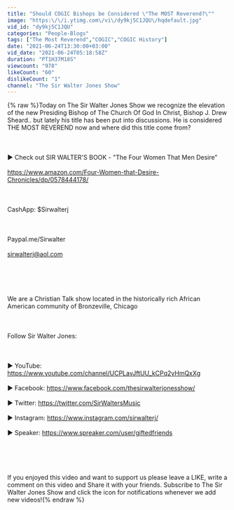 ```yaml
---
title: "Should COGIC Bishops be Considered \"The MOST Reverend?\""
image: "https:\/\/i.ytimg.com\/vi\/dy9kj5C1JQU\/hqdefault.jpg"
vid_id: "dy9kj5C1JQU"
categories: "People-Blogs"
tags: ["The Most Reverend","COGIC","COGIC History"]
date: "2021-06-24T13:30:00+03:00"
vid_date: "2021-06-24T05:18:58Z"
duration: "PT1H37M18S"
viewcount: "978"
likeCount: "60"
dislikeCount: "1"
channel: "The Sir Walter Jones Show"
---
```

{% raw %}Today on The Sir Walter Jones Show we recognize the elevation of the new Presiding Bishop of The Church Of God In Christ, Bishop J. Drew Sheard.. but lately his title has been put into discussions.  He is considered THE MOST REVEREND now and where did this title come from?<br /><br /><br /><br />► Check out SIR WALTER'S BOOK - &quot;The Four Women That Men Desire” <br /><br /><a rel="nofollow" target="blank" href="https://www.amazon.com/Four-Women-that-Desire-Chronicles/dp/0578444178/">https://www.amazon.com/Four-Women-that-Desire-Chronicles/dp/0578444178/</a><br /><br /><br /><br />CashApp: $Sirwalterj<br /><br /><br /><br />Paypal.me/Sirwalter<br /><br />sirwalterj@aol.com <br /><br /><br /><br /><br /><br />We are a Christian Talk show located in the historically rich African American community of Bronzeville, Chicago<br /><br /><br /><br />Follow Sir Walter Jones:<br /><br /><br /><br />► YouTube: <a rel="nofollow" target="blank" href="https://www.youtube.com/channel/UCPLavJftUU_kCPq2yHmQxXg">https://www.youtube.com/channel/UCPLavJftUU_kCPq2yHmQxXg</a><br /><br />► Facebook: <a rel="nofollow" target="blank" href="https://www.facebook.com/thesirwalterjonesshow/">https://www.facebook.com/thesirwalterjonesshow/</a><br /><br />► Twitter: <a rel="nofollow" target="blank" href="https://twitter.com/SirWaltersMusic">https://twitter.com/SirWaltersMusic</a><br /><br />► Instagram: <a rel="nofollow" target="blank" href="https://www.instagram.com/sirwalterj/">https://www.instagram.com/sirwalterj/</a><br /><br />► Speaker: <a rel="nofollow" target="blank" href="https://www.spreaker.com/user/giftedfriends">https://www.spreaker.com/user/giftedfriends</a><br /><br /><br /><br /><br /><br />If you enjoyed this video and want to support us please leave a LIKE, write a comment on this video and Share it with your friends. Subscribe to The Sir Walter Jones Show and click the  icon for notifications whenever we add new videos!{% endraw %}
